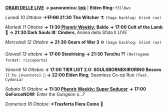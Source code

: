 <b><u>ORARI DELLE LIVE</u></b>
<b>→ panoramica: <a href="https://trello.com/b/iKwdSGf3/sabaku">link</a></b> | <b>Elden Ring:</b> <code>f3ll0ws</code>

<i>Lunedì 10 Ottobre</i>
<b>→<s>17:00</s> 21:30 The Witcher</b> ⚗️ <code>(Saga backlog: blind run)</code>

<i>Martedì 11 Ottobre</i>
<b>→ 11:30 <a href="https://www.twitch.tv/phenrir_mailoki">Phenrir Weekly:</a> Baldo</b>
<b>→ 17:00 Cult of the Lamb</b> 🐑
<b>→ 21:30 Dark Souls III: Cinders</b>, Anima della Sfida II LIVE

<i>Mercoledì 12 Ottobre</i>
<b>→ 21:30 Gears of War 3</b> ⚙️ <code>(Saga backlog: blind run)</code>

<i>Giovedì 13 ottobre</i>
<b>→ 17:00 Steelrising</b> 
<b>→ 21:30 Tenchu</b> ⛩️ <code>(Retrogame format: riscoperta)</code>

<i>Venerdì 14 Ottobre</i>
<b>→ 17:00 TIER LIST 2.0: SOULSBORNEKIRORING Bosses</b> <code> [l'ho inventato] 🎤</code>
<b>→ 22:00 Elden Ring</b>, Seamless Co-op Run <code>(feat. Cydonia)</code>

<i>Sabato 15 Ottobre</i>
<b>→ 11:30 <a href="https://www.twitch.tv/phenrir_mailoki">Phenrir Weekly: Super Seducer</a></b>
<b>→ 17:00 GeForceNOW:</b> Enter the Gungeon o...?

<i>Domenica 16 Ottobre</i>
<b>→Trasferta Fiera Como</b> 🚆
